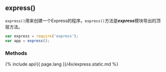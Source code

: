 <h2>express()</h2>

`express()`用来创建一个Express的程序。`express()`方法是***express***模块导出的顶层方法。
```js
var express = require('express');
var app = express();
```
<h3 id='express.methods'>Methods</h3>

<section markdown="1">
  {% include api/{{ page.lang }}/4x/express.static.md %}
</section>